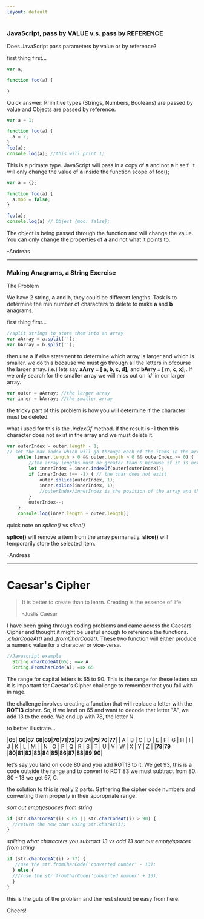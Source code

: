 ```yaml
---
layout: default
---
```


### [](#header-3)JavaScript, pass by VALUE v.s. pass by REFERENCE

Does JavaScript pass parameters by value or by reference?

first thing first...
```js
var a;

function foo(a) {

}

```
Quick answer: Primitive types (Strings, Numbers, Booleans) are passed by value and Objects are passed by reference.

```js
var a = 1;

function foo(a) {
  a = 2;
}
foo(a);
console.log(a); //this will print 1;
```

This is a primate type. JavaScript will pass in a copy of **a** and not **a** it self. It will only change the value of **a** inside the function scope of foo();

```js
var a = {};

function foo(a) {
  a.moo = false;
}

foo(a);
console.log(a) // Object {moo: false};
```

The object is being passed through the function and will change the value. You can only change the properties of **a** and not what it points to.

-Andreas

* * *

### [](#header-3)Making Anagrams, a String Exercise

The Problem

We have 2 string, **a** and **b**, they could be different lengths. Task is to determine the min number of characters to delete to make **a** and **b** anagrams.

first thing first...
```js
//split strings to store them into an array
var aArray = a.split('');
var bArray = b.split('');
```

then use a if else statement to determine which array is larger and which is smaller. we do this because we must go through all the letters in ofcourse the larger array. i.e.) lets say **aArry = [ a, b, c, d];** and **bArry = [ m, c, x];**. If we only search for the smaller array we will miss out on _'d'_ in our larger array.
```js
var outer = aArray; //the larger array
var inner = bArray; //the smaller array
```

the tricky part of this problem is how you will determine if the character must be deleted.

what i used for this is the _.indexOf_ method. If the result is -1 then this character does not exist in the array and we must delete it.

```js
var outerIndex = outer.length - 1;
// set the max index which will go through each of the items in the array.
    while (inner.length > 0 && outer.length > 0 && outerIndex >= 0) {
    	//the array lengths must be greater than 0 because if it is not then we have no array to compare.
        let innerIndex = inner.indexOf(outer[outerIndex]);
        if (innerIndex !== -1) { // the char does not exist
            outer.splice(outerIndex, 1);
            inner.splice(innerIndex, 1);
            //outerIndex/innerIndex is the position of the array and the _1_ is howmany spaces out we will splace
        }
        outerIndex--;
    }
    console.log(inner.length + outer.length);
```

quick note on _splice()_ vs _slice()_

**splice()** will remove a item from the array permanatly.
**slice()** will temporarily store the selected item.


-Andreas

* * *


# [](#header-1)Caesar's Cipher


>It is better to create than to learn. Creating is the essence of life.
>
>-Juslis Caesar


I have been going through coding problems and came across the Caesars Cipher and thought it might be useful enough to reference the functions.
_.charCodeAt()_ and _.fromCharCode()_. These two function will either produce a numeric value for a character or vice-versa.

```js
//Javascript example
  String.charCodeAt(65); ==> A
  String.FromCharCode(A); ==> 65
```

The range for capital letters is 65 to 90. This is the range for these letters so it is important for Caesar's Cipher challenge to remember that you fall with in rage.

the challenge involves creating a function that will replace a letter with the **ROT13** cipher. So, if we land on 65 and want to decode that letter "A", we add 13 to the code. We end up with 78, the letter N.

to better illustrate...


|**65**| **66**|**67**|**68**|**69**|**70**|**71**|**72**|**73**|**74**|**75**|**76**|**77**|
|  A   |   B   |  C   |  D   |  E   |  F   |  G   |  H   |  I   |  J   |  K   |  L   |  M   |
|  N   |   O   |  P   |  Q   |  R   |  S   |  T   |  U   |  V   |  W   |  X   |  Y   |  Z   |
|**78**|**79** |**80**|**81**|**82**|**83**|**84**|**85**|**86**|**87**|**88**|**89**|**90**|


let's say you land on code 80 and you add ROT13 to it. We get 93, this is a code outside the range and to convert to ROT 83 we must subtract from 80. 80 - 13 we get 67, C.

the solution to this is really 2 parts. Gathering the cipher code numbers and converting them properly in their appropriate range.

_sort out empty/spaces from string_
```js
if (str.CharCodeAt(i) < 65 || str.charCodeAt(i) > 90) {
  //return the new char using str.charAt(i);
}
```

_spliting what characters you subtract 13 vs add 13_
_sort out empty/spaces from string_
```js
if (str.charCodeAt(i) > 77) {
   //use the str.fromCharCode('converted number' - 13);
  } else {
  ////use the str.fromCharCode('converted number' + 13);
  }
}
```

this is the guts of the problem and the rest should be easy from here.

Cheers!





